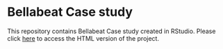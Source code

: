 # Bellabeat Case study

This repository contains Bellabeat Case study created in RStudio. Please click [here](file:///C:/Users/Alexander_Kalita/Desktop/Kalita_A_Bellabeat_Case_Study.html) to access the HTML version of the project.


